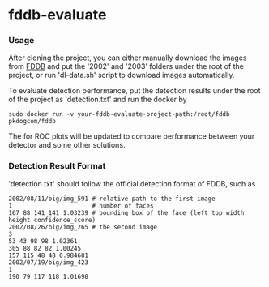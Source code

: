 # fddb-evaluate

### Usage ###
After cloning the project, you can either manually download the images from [FDDB](http://vis-www.cs.umass.edu/fddb/index.html#download) and put the '2002' and '2003' folders under the root of the project, or run 'dl-data.sh' script to download images automatically. 

To evaluate detection performance, put the detection results under the root of the project as 'detection.txt' and run the docker by 

```
sudo docker run -v your-fddb-evaluate-project-path:/root/fddb pkdogcom/fddb
```

The for ROC plots will be updated to compare performance between your detector and some other solutions.

### Detection Result Format ###
'detection.txt' should follow the official detection format of FDDB, such as 
```
2002/08/11/big/img_591 # relative path to the first image
1                      # number of faces
167 88 141 141 1.03239 # bounding box of the face (left top width height confidence_score)
2002/08/26/big/img_265 # the second image
3
53 43 98 98 1.02361
305 88 82 82 1.00245
157 115 48 48 0.984681
2002/07/19/big/img_423
1
190 79 117 118 1.01698
```

